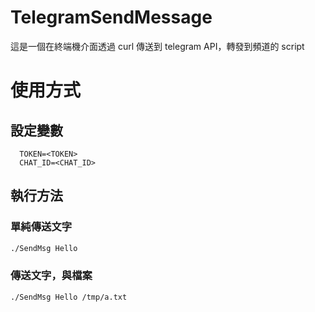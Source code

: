 # TelegramSendMessage
這是一個在終端機介面透過 curl 傳送到 telegram API，轉發到頻道的 script

# 使用方式
## 設定變數
```
  TOKEN=<TOKEN>
  CHAT_ID=<CHAT_ID>
```  
## 執行方法
### 單純傳送文字
```bash
./SendMsg Hello
```
### 傳送文字，與檔案  
```bash
./SendMsg Hello /tmp/a.txt
```
